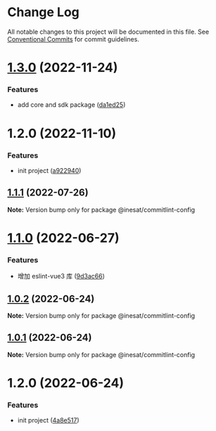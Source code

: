# Change Log

All notable changes to this project will be documented in this file.
See [Conventional Commits](https://conventionalcommits.org) for commit guidelines.

# [1.3.0](https://gitlab.inesa-t.com/sh-trace/front-end/inesat/compare/@inesat/commitlint-config@1.2.0...@inesat/commitlint-config@1.3.0) (2022-11-24)


### Features

* add core and sdk package ([da1ed25](https://gitlab.inesa-t.com/sh-trace/front-end/inesat/commit/da1ed259263a435d628b7cde7f9ffc7857f188a9))





# 1.2.0 (2022-11-10)


### Features

* init project ([a922940](https://gitlab.inesa-t.com/sh-trace/inesat/commit/a922940b6f27e64561ac0d4c0cd5a109dd8728a3))





## [1.1.1](https://gitlab.inesa-t.com/sh-trace/inesat/compare/@inesat/commitlint-config@1.1.0...@inesat/commitlint-config@1.1.1) (2022-07-26)

**Note:** Version bump only for package @inesat/commitlint-config





# [1.1.0](http://gitlab.inesa-t.com/sh-trace/inesat/compare/@inesat/commitlint-config@1.0.2...@inesat/commitlint-config@1.1.0) (2022-06-27)


### Features

* 增加 eslint-vue3 库 ([9d3ac66](http://gitlab.inesa-t.com/sh-trace/inesat/commit/9d3ac669bf21c33389465209faee1c053788517e))





## [1.0.2](http://gitlab.inesa-t.com/sh-trace/inesat/compare/@inesat/commitlint-config@1.0.1...@inesat/commitlint-config@1.0.2) (2022-06-24)

**Note:** Version bump only for package @inesat/commitlint-config





## [1.0.1](http://gitlab.inesa-t.com/sh-trace/inesat/compare/@inesat/commitlint-config@1.2.0...@inesat/commitlint-config@1.0.1) (2022-06-24)

**Note:** Version bump only for package @inesat/commitlint-config





# 1.2.0 (2022-06-24)


### Features

* init project ([4a8e517](http://gitlab.inesa-t.com/sh-trace/inesat/commit/4a8e517d7ca3490e124a650465597bedc2ffe020))
